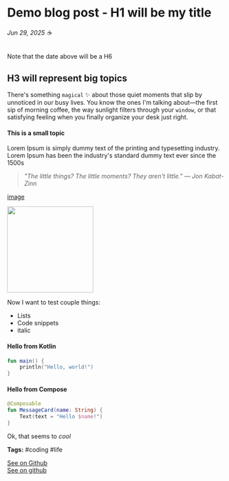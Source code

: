# Demo blog post - H1 will be my title 
###### Jun 29, 2025 ☕

Note that the date above will be a H6 

## H3 will represent big topics
There's something `magical` ✨ about those quiet moments that slip by unnoticed in our busy lives. You know the ones I'm talking about—the first sip of morning coffee, the way sunlight filters through your `window`, or that satisfying feeling when you finally organize your desk just right.

#### This is a small topic
Lorem Ipsum is simply dummy text of the printing and typesetting industry. Lorem Ipsum has been the industry's standard dummy text ever since the 1500s

> _"The little things? The little moments? They aren't little." — Jon Kabat-Zinn_

[image](https://static1.srcdn.com/wordpress/wp-content/uploads/2019/07/futurama-shut-up-and-take-my-money.jpg)

<img src='https://static1.srcdn.com/wordpress/wp-content/uploads/2019/07/futurama-shut-up-and-take-my-money.jpg' width='200px'/>

Now I want to test couple things:

- Lists 
- Code snippets
- italic

#### Hello from Kotlin
```kotlin
fun main() {
    println("Hello, world!")
}
```

#### Hello from Compose
```kotlin
@Composable
fun MessageCard(name: String) {
    Text(text = "Hello $name!")
}
```

Ok, that seems to _cool_

**Tags:** #coding #life

<a href='https://github.com/henriquehorbovyi/blog/edit/main/posts/demo-blog-post.md'>See on Github</a>
</br>
[See on github](https://github.com/henriquehorbovyi/blog/edit/main/posts/demo-blog-post.md)
